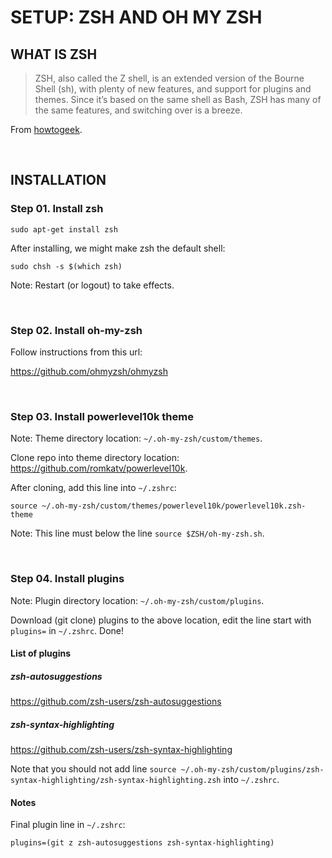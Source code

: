 # SETUP: ZSH AND OH MY ZSH

## WHAT IS ZSH

> ZSH, also called the Z shell, is an extended version of the Bourne Shell (sh), with plenty of new features, and support for plugins and themes. Since it’s based on the same shell as Bash, ZSH has many of the same features, and switching over is a breeze.

From [howtogeek](https://www.howtogeek.com/362409/what-is-zsh-and-why-should-you-use-it-instead-of-bash/).

&nbsp;

## INSTALLATION

### Step 01. Install zsh

```shell
sudo apt-get install zsh
```

After installing, we might make zsh the default shell:

```shell
sudo chsh -s $(which zsh)
```

Note: Restart (or logout) to take effects.

&nbsp;

### Step 02. Install oh-my-zsh

Follow instructions from this url:

<https://github.com/ohmyzsh/ohmyzsh>

&nbsp;

### Step 03. Install powerlevel10k theme

Note: Theme directory location: `~/.oh-my-zsh/custom/themes`.

Clone repo into theme directory location: <https://github.com/romkatv/powerlevel10k>.

After cloning, add this line into `~/.zshrc`:

```text
source ~/.oh-my-zsh/custom/themes/powerlevel10k/powerlevel10k.zsh-theme
```

Note: This line must below the line `source $ZSH/oh-my-zsh.sh`.

&nbsp;

### Step 04. Install plugins

Note: Plugin directory location: `~/.oh-my-zsh/custom/plugins`.

Download (git clone) plugins to the above location, edit the line start with `plugins=` in `~/.zshrc`. Done!

#### List of plugins

##### zsh-autosuggestions

<https://github.com/zsh-users/zsh-autosuggestions>

##### zsh-syntax-highlighting

<https://github.com/zsh-users/zsh-syntax-highlighting>

Note that you should not add line `source ~/.oh-my-zsh/custom/plugins/zsh-syntax-highlighting/zsh-syntax-highlighting.zsh` into `~/.zshrc`.

#### Notes

Final plugin line in `~/.zshrc`:

```text
plugins=(git z zsh-autosuggestions zsh-syntax-highlighting)
```
